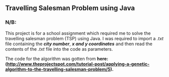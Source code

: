 ## Travelling Salesman Problem using Java

### N/B:

This project is for a school assignment which required me to solve the travelling salesman problem (TSP) using Java. I was required to import a *.txt* file containing the **_city number_**, **_x and y coordinates_** and then read the contents of the *.txt* file into the code as parameters.

The code for the algorithm was gotten from **here: (http://www.theprojectspot.com/tutorial-post/applying-a-genetic-algorithm-to-the-travelling-salesman-problem/5).**